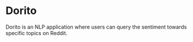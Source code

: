 # Dorito
Dorito is an NLP application where users can query the sentiment towards specific topics on Reddit.
